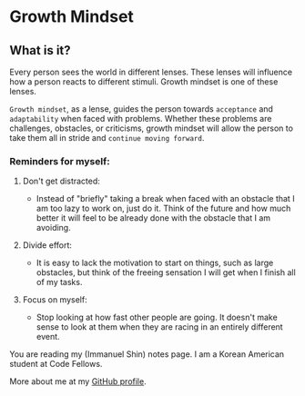 # Growth Mindset

## What is it?

Every person sees the world in different lenses. These lenses will influence how a person reacts to different stimuli. Growth mindset is one of these lenses. 

`Growth mindset`, as a lense, guides the person towards `acceptance` and `adaptability` when faced with problems. Whether these problems are challenges, obstacles, or criticisms, growth mindset will allow the person to take them all in stride and `continue moving forward`.

### Reminders for myself:

1. Don't get distracted:
   
   - Instead of "briefly" taking a break when faced with an obstacle that I am too lazy to work on, just do it. Think of the future and how much better it will feel to be already done with the obstacle that I am avoiding.
     
3. Divide effort:
   
   - It is easy to lack the motivation to start on things, such as large obstacles, but think of the freeing sensation I will get when I finish all of my tasks.
     
5. Focus on myself:
   
   - Stop looking at how fast other people are going. It doesn't make sense to look at them when they are racing in an entirely different event.
     
You are reading my (Immanuel Shin) notes page. I am a Korean American student at Code Fellows. 

More about me at my [GitHub profile](https://github.com/ImmanuelShin).

